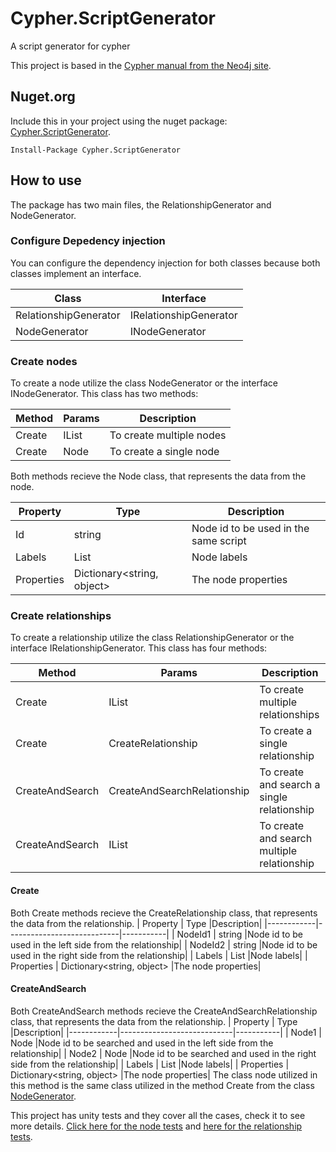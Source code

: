 # Cypher.ScriptGenerator
A script generator for cypher

This project is based in the [Cypher manual from the Neo4j site](https://neo4j.com/docs/cypher-manual/3.5/).

## Nuget.org
Include this in your project using the nuget package: [Cypher.ScriptGenerator](https://www.nuget.org/packages/Cypher.ScriptGenerator/).

```
Install-Package Cypher.ScriptGenerator
```

## How to use

The package has two main files, the RelationshipGenerator and NodeGenerator.

### Configure Depedency injection

You can configure the dependency injection for both classes because both classes implement an interface.

| Class                  | Interface              |
|------------------------|------------------------|
| RelationshipGenerator  | IRelationshipGenerator |
| NodeGenerator          | INodeGenerator         |

### Create nodes

To create a node utilize the class NodeGenerator or the interface INodeGenerator. This class has two methods:

| Method | Params      | Description |
|--------|-------------|-------------|
| Create | IList<Node> | To create multiple nodes |
| Create | Node        | To create a single node |


Both methods recieve the Node class, that represents the data from the node.

| Property   | Type                       |Description|
|------------|----------------------------|-----------|
| Id         | string                     |Node id to be used in the same script|
| Labels     | List<string>               |Node labels|
| Properties | Dictionary<string, object> |The node properties|

### Create relationships

To create a relationship utilize the class RelationshipGenerator or the interface IRelationshipGenerator. This class has four methods:

| Method          | Params                             | Description |
|-----------------|------------------------------------|-------------|
| Create          | IList<CreateRelationship>          | To create multiple relationships |
| Create          | CreateRelationship                 | To create a single relationship |
| CreateAndSearch | CreateAndSearchRelationship        | To create and search a single relationship |
| CreateAndSearch | IList<CreateAndSearchRelationship> | To create and search multiple relationship |

#### Create

Both Create methods recieve the CreateRelationship class, that represents the data from the relationship.
| Property   | Type                       |Description|
|------------|----------------------------|-----------|
| NodeId1    | string                     |Node id to be used in the left side from the relationship|
| NodeId2    | string                     |Node id to be used in the right side from the relationship|
| Labels     | List<string>               |Node labels|
| Properties | Dictionary<string, object> |The node properties|

#### CreateAndSearch

Both CreateAndSearch methods recieve the CreateAndSearchRelationship class, that represents the data from the relationship.
| Property   | Type                       |Description|
|------------|----------------------------|-----------|
| Node1      | Node                       |Node id to be searched and used in the left side from the relationship|
| Node2      | Node                       |Node id to be searched and used in the right side from the relationship|
| Labels     | List<string>               |Node labels|
| Properties | Dictionary<string, object> |The node properties|
The class node utilized in this method is the same class utilized in the method Create from the class [NodeGenerator](#create-nodes).

This project has unity tests and they cover all the cases, check it to see more details. [Click here for the node tests](https://github.com/IgorRozani/Cypher.ScriptGenerator/blob/master/Cypher.ScriptGenerator.Test/Generators/NodeGeneratorTest.cs) and [here for the relationship tests](https://github.com/IgorRozani/Cypher.ScriptGenerator/blob/master/Cypher.ScriptGenerator.Test/Generators/RelationshipGeneratorTest.cs).

